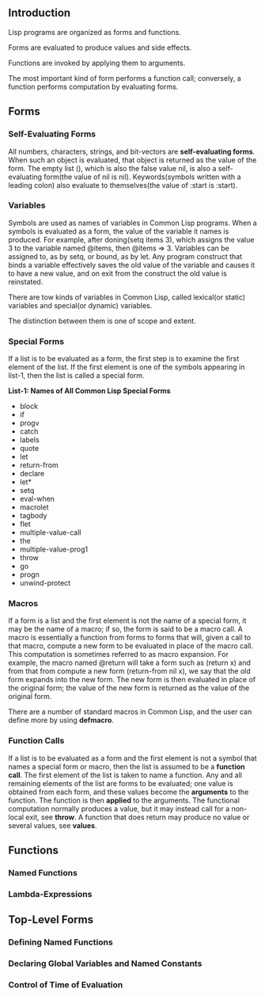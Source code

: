 

## Introduction

Lisp programs are organized as forms and functions.

Forms are evaluated to produce values and side effects.

Functions are invoked by applying them to arguments.

The most important kind of form performs a function call; conversely, a function
performs computation by evaluating forms.


## Forms

### Self-Evaluating Forms
All numbers, characters, strings, and bit-vectors are **self-evaluating forms**.
When such an object is evaluated, that object is returned as the value of the form.
The empty list (), which is also the false value nil, is also a self-evaluating form(the 
value of nil is nil).
Keywords(symbols written with a leading colon) also evaluate to themselves(the value of 
:start is :start).


### Variables
Symbols are used as names of variables in Common Lisp programs.
When a symbols is evaluated as a form, the value of the variable it names is produced.
For example, after doning(setq items 3), which assigns the value 3 to the variable named
@items, then @items => 3.
Variables can be assigned to, as by setq, or bound, as by let.
Any program construct that binds a variable effectively saves the old value of the 
variable and causes it to have a new value, and on exit from the construct the old value
is reinstated.

There are tow kinds of variables in Common Lisp, called lexical(or static) variables and
special(or dynamic) variables.

The distinction between them is one of scope and extent.


### Special Forms

If a list is to be evaluated as a form, the first step is to examine the first element
of the list. If the first element is one of the symbols appearing in list-1, then the
list is called a special form.

**List-1: Names of All Common Lisp Special Forms**
- block
- if
- progv
- catch
- labels
- quote
- let
- return-from
- declare
- let*
- setq
- eval-when
- macrolet
- tagbody
- flet
- multiple-value-call
- the
- multiple-value-prog1
- throw
- go
- progn
- unwind-protect


### Macros

If a form is a list and the first element is not the name of a special form, it may be
the name of a macro; if so, the form is said to be a macro call.
A macro is essentially a function from forms to forms that will, given a call to that
macro, compute a new form to be evaluated in place of the macro call.
This computation is sometimes referred to as macro expansion. 
For example, the macro named @return will take a form such as (return x) and from that
from compute a new form (return-from nil x), we say that the old form expands into the
new form. The new form is then evaluated in place of the original form; the value of the
new form is returned as the value of the original form.

There are a number of standard macros in Common Lisp, and the user can define more by
using **defmacro**.


### Function Calls

If a list is to be evaluated as a form and the first element is not a symbol that names
a special form or macro, then the list is assumed to be a **function call**.
The first element of the list is taken to name a function.
Any and all remaining elements of the list are forms to be evaluated; one value is 
obtained from each form, and these values become the **arguments** to the function.
The function is then **applied** to the arguments. 
The functional computation normally produces a value, but it may instead call for 
a non-local exit, see **throw**.
A function that does return may produce no value or several values, see **values**.


## Functions

### Named Functions

### Lambda-Expressions


## Top-Level Forms

### Defining Named Functions

### Declaring Global Variables and Named Constants

### Control of Time of Evaluation



